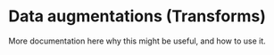 # Data augmentations (Transforms)

More documentation here why this might be useful, and how to use it.
